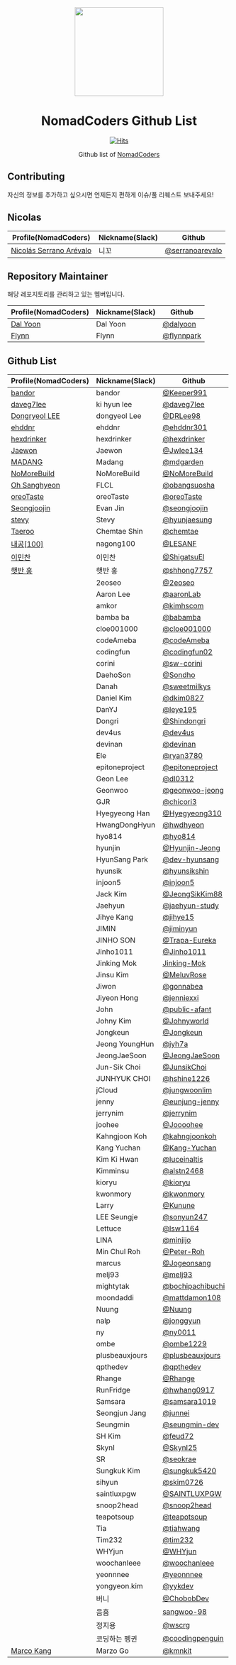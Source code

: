 <div align="center">
  <a href="https://nomadcoders.co/" alt="NomadCoders">
    <img src="./images/NomadCoders.png" width="200" height="200">
  </a>

# NomadCoders Github List

[![Hits](https://hits.seeyoufarm.com/api/count/incr/badge.svg?url=https%3A%2F%2Fgithub.com%2Fnomadcoders%2Fnomadcoders-github-list&count_bg=%23FF9500&title_bg=%23555555&icon=&icon_color=%23E7E7E7&title=hits&edge_flat=false)](https://hits.seeyoufarm.com)

Github list of [NomadCoders](https://nomadcoders.co/)

</div>

## Contributing

자신의 정보를 추가하고 싶으시면 언제든지 편하게 이슈/풀 리퀘스트 보내주세요!

## Nicolas

| Profile(NomadCoders)                                                   | Nickname(Slack) | Github                                               |
| ---------------------------------------------------------------------- | --------------- | ---------------------------------------------------- |
| [Nicolás Serrano Arévalo](https://nomadcoders.co/users/serranoarevalo) | 니꼬            | [@serranoarevalo](https://github.com/serranoarevalo) |

## Repository Maintainer

해당 레포지토리를 관리하고 있는 멤버입니다.

| Profile(NomadCoders)                                 | Nickname(Slack) | Github                                     |
| ---------------------------------------------------- | --------------- | ------------------------------------------ |
| [Dal Yoon](https://nomadcoders.co/users/yeodal.yoon) | Dal Yoon        | [@dalyoon](https://github.com/dalyoon)     |
| [Flynn](https://nomadcoders.co/users/flynnpark)      | Flynn           | [@flynnpark](https://github.com/flynnpark) |

## Github List

| Profile(NomadCoders)                                     | Nickname(Slack) | Github                                                 |
| -------------------------------------------------------- | --------------- | ------------------------------------------------------ |
| [bandor](https://nomadcoders.co/users/bandor)            | bandor          | [@Keeper991](https://github.com/Keeper991)             |
| [daveg7lee](https://nomadcoders.co/users/daveg7lee)      | ki hyun lee     | [@daveg7lee](https://github.com/daveg7lee)             |
| [Dongryeol LEE](https://nomadcoders.co/users/dongyeol01) | dongyeol Lee    | [@DRLee98](https://github.com/DRLee98)                 |
| [ehddnr](https://nomadcoders.co/users/ehddnr)            | ehddnr          | [@ehddnr301](https://github.com/ehddnr301)             |
| [hexdrinker](https://nomadcoders.co/users/hexdrinker)    | hexdrinker      | [@hexdrinker](https://github.com/hexdrinker)           |
| [Jaewon](https://nomadcoders.co/users/jwlee134)          | Jaewon          | [@Jwlee134](https://github.com/Jwlee134)               |
| [MADANG](https://nomadcoders.co/users/madanggarden)      | Madang          | [@mdgarden](https://github.com/mdgarden)               |
| [NoMoreBuild](https://nomadcoders.co/users/nomorebuild)  | NoMoreBuild     | [@NoMoreBuild](https://github.com/NoMoreBuild)         |
| [Oh Sanghyeon](https://nomadcoders.co/users/obangsuosha) | FLCL            | [@obangsuosha](https://github.com/obangsuosha)         |
| [oreoTaste](https://nomadcoders.co/users/oreotaste)      | oreoTaste       | [@oreoTaste](https://github.com/oreoTaste)             |
| [Seongjoojin](https://nomadcoders.co/users/qpyou1234)    | Evan Jin        | [@seongjoojin](https://github.com/seongjoojin)         |
| [stevy](https://nomadcoders.co/users/stevy)              | Stevy           | [@hyunjaesung](https://github.com/hyunjaesung)         |
| [Taeroo](https://nomadcoders.co/users/taeroo612)         | Chemtae Shin    | [@chemtae](https://github.com/chemtae)                 |
| [내공[100]](https://nomadcoders.co/users/nagong100)      | nagong100       | [@LESANF](https://github.com/LESANF)                   |
| [이민찬](https://nomadcoders.co/users/shigatsu970704)    | 이민찬          | [@ShigatsuEl](https://github.com/ShigatsuEl)           |
| [햇반 홍](https://nomadcoders.co/users/ghdtkdgur123)     | 햇반 홍         | [@shhong7757](https://github.com/shhong7757)           |
|                                                          | 2eoseo          | [@2eoseo](https://github.com/md2eoseo)                 |
|                                                          | Aaron Lee       | [@aaronLab](https://github.com/aaronLab)               |
|                                                          | amkor           | [@kimhscom](https://github.com/kimhscom)               |
|                                                          | bamba ba        | [@babamba](https://github.com/babamba)                 |
|                                                          | cloe001000      | [@cloe001000](https://github.com/cloe001000)           |
|                                                          | codeAmeba       | [@codeAmeba](https://github.com/codeAmeba)             |
|                                                          | codingfun       | [@codingfun02](https://github.com/codingfun02)         |
|                                                          | corini          | [@sw-corini](https://github.com/sw-corini)             |
|                                                          | DaehoSon        | [@Sondho](https://github.com/Sondho)                   |
|                                                          | Danah           | [@sweetmilkys](https://github.com/sweetmilkys)         |
|                                                          | Daniel Kim      | [@dkim0827](https://github.com/dkim0827)               |
|                                                          | DanYJ           | [@leye195](https://github.com/leye195)                 |
|                                                          | Dongri          | [@Shindongri](https://github.com/Shindongri)           |
|                                                          | dev4us          | [@dev4us](https://github.com/dev4us)                   |
|                                                          | devinan         | [@devinan](https://github.com/devinan)                 |
|                                                          | Ele             | [@ryan3780](https://github.com/ryan3780)               |
|                                                          | epitoneproject  | [@epitoneproject](https://github.com/epitoneproject)   |
|                                                          | Geon Lee        | [@dl0312](https://github.com/dl0312)                   |
|                                                          | Geonwoo         | [@geonwoo-jeong](https://github.com/geonwoo-jeong)     |
|                                                          | GJR             | [@chicori3](https://github.com/chicori3)               |
|                                                          | Hyegyeong Han   | [@Hyegyeong310](https://github.com/Hyegyeong310)       |
|                                                          | HwangDongHyun   | [@hwdhyeon](https://github.com/HwDhyeon)               |
|                                                          | hyo814          | [@hyo814](https://github.com/hyo814)                   |
|                                                          | hyunjin         | [@Hyunjin-Jeong](https://github.com/Hyunjin-Jeong)     |
|                                                          | HyunSang Park   | [@dev-hyunsang](https://github.com/dev-hyunsang)       |
|                                                          | hyunsik         | [@hyunsikshin](https://github.com/hyunsikshin)         |
|                                                          | injoon5         | [@injoon5](https://github.com/injoon5)                 |
|                                                          | Jack Kim        | [@JeongSikKim88](https://github.com/JeongSikKim88)     |
|                                                          | Jaehyun         | [@jaehyun-study](https://github.com/jaehyun-study)     |
|                                                          | Jihye Kang      | [@jihye15](https://github.com/jihye15)                 |
|                                                          | JIMIN           | [@jiminyun](https://github.com/jiminyun)               |
|                                                          | JINHO SON       | [@Trapa-Eureka](https://github.com/Trapa-Eureka)       |
|                                                          | Jinho1011       | [@Jinho1011](https://github.com/Jinho1011)             |
|                                                          | Jinking Mok     | [Jinking-Mok](https://github.com/Jinking-Mok)          |
|                                                          | Jinsu Kim       | [@MeluvRose](https://github.com/MeluvRose)             |
|                                                          | Jiwon           | [@gonnabea](https://github.com/gonnabea)               |
|                                                          | Jiyeon Hong     | [@jenniexxi](https://github.com/jenniexxi)             |
|                                                          | John            | [@public-afant](https://github.com/public-afant)       |
|                                                          | Johny Kim       | [@Johnyworld](https://github.com/Johnyworld)           |
|                                                          | Jongkeun        | [@Jongkeun](https://github.com/Jongkeun)               |
|                                                          | Jeong YoungHun  | [@jyh7a](https://github.com/jyh7a)                     |
|                                                          | JeongJaeSoon    | [@JeongJaeSoon](https://github.com/JeongJaeSoon)       |
|                                                          | Jun-Sik Choi    | [@JunsikChoi](https://github.com/JunsikChoi)           |
|                                                          | JUNHYUK CHOI    | [@hshine1226](https://github.com/hshine1226)           |
|                                                          | jCloud          | [@jungwoonlim](https://github.com/jungwoonlim)         |
|                                                          | jenny           | [@eunjung-jenny](https://github.com/eunjung-jenny)     |
|                                                          | jerrynim        | [@jerrynim](https://github.com/jerrynim)               |
|                                                          | joohee          | [@Joooohee](https://github.com/Joooohee)               |
|                                                          | Kahngjoon Koh   | [@kahngjoonkoh](https://github.com/kahngjoonkoh)       |
|                                                          | Kang Yuchan     | [@Kang-Yuchan](https://github.com/Kang-Yuchan)         |
|                                                          | Kim Ki Hwan     | [@luceinaltis](https://github.com/luceinaltis)         |
|                                                          | Kimminsu        | [@alstn2468](https://github.com/alstn2468)             |
|                                                          | kioryu          | [@kioryu](https://github.com/kioryu)                   |
|                                                          | kwonmory        | [@kwonmory](https://github.com/kwonmory)               |
|                                                          | Larry           | [@Kunune](https://github.com/Kunune)                   |
|                                                          | LEE Seungje     | [@sonyun247](https://github.com/sonyun247)             |
|                                                          | Lettuce         | [@lsw1164](https://github.com/lsw1164)                 |
|                                                          | LINA            | [@minjijo](https://github.com/minjijo)                 |
|                                                          | Min Chul Roh    | [@Peter-Roh](https://github.com/Peter-Roh)             |
|                                                          | marcus          | [@Jogeonsang](https://github.com/Jogeonsang)           |
|                                                          | melj93          | [@melj93](https://github.com/melj93)                   |
|                                                          | mightytak       | [@bochipachibuchi](https://github.com/bochipachibuchi) |
|                                                          | moondaddi       | [@mattdamon108](https://github.com/mattdamon108)       |
|                                                          | Nuung           | [@Nuung](https://github.com/Nuung)                     |
|                                                          | nalp            | [@jonggyun](https://github.com/jonggyun)               |
|                                                          | ny              | [@ny0011](https://github.com/ny0011)                   |
|                                                          | ombe            | [@ombe1229](https://github.com/ombe1229)               |
|                                                          | plusbeauxjours  | [@plusbeauxjours](https://github.com/plusbeauxjours)   |
|                                                          | qpthedev        | [@qpthedev](https://github.com/qpthedev)               |
|                                                          | Rhange          | [@Rhange](https://github.com/rhange)                   |
|                                                          | RunFridge       | [@hwhang0917](https://github.com/hwhang0917)           |
|                                                          | Samsara         | [@samsara1019](https://github.com/samsara1019)         |
|                                                          | Seongjun Jang   | [@junnei](https://github.com/junnei)                   |
|                                                          | Seungmin        | [@seungmin-dev](https://github.com/seungmin-dev)       |
|                                                          | SH Kim          | [@feud72](https://github.com/feud72)                   |
|                                                          | SkynI           | [@SkynI25](https://github.com/SkynI25)                 |
|                                                          | SR              | [@seokrae](https://github.com/seokrae)                 |
|                                                          | Sungkuk Kim     | [@sungkuk5420](https://github.com/sungkuk5420)         |
|                                                          | sihyun          | [@skim0726](https://github.com/skim0726)               |
|                                                          | saintluxpgw     | [@SAINTLUXPGW](https://github.com/SAINTLUXPGW)         |
|                                                          | snoop2head      | [@snoop2head](https://github.com/snoop2head)           |
|                                                          | teapotsoup      | [@teapotsoup](https://github.com/teapotsoup)           |
|                                                          | Tia             | [@tiahwang](https://github.com/tiahwang)               |
|                                                          | Tim232          | [@tim232](https://github.com/Tim232)                   |
|                                                          | WHYjun          | [@WHYjun](https://github.com/WHYjun)                   |
|                                                          | woochanleee     | [@woochanleee](https://github.com/woochanleee)         |
|                                                          | yeonnnee        | [@yeonnnee](https://github.com/yeonnnee)               |
|                                                          | yongyeon.kim    | [@yykdev](https://github.com/yykdev)                   |
|                                                          | 버니             | [@ChobobDev](https://github.com/ChobobDev)             |
|                                                          | 음흠             | [sangwoo-98](https://github.com/sangwoo-98)            |
|                                                          | 정지용            | [@wscrg](https://github.com/wscrg)                     |
|                                                          | 코딩하는 펭귄       | [@coodingpenguin](https://github.com/coodingpenguin)   |
| [Marco Kang](https://nomadcoders.co/users/kmnkit)        | Marzo Go        | [@kmnkit](https://github.com/kmnkit)                     |
